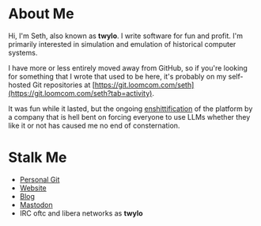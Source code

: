 # About Me

Hi, I'm Seth, also known as **twylo**. I write software for fun and profit. I'm
primarily interested in simulation and emulation of historical computer
systems.

I have more or less entirely moved away from GitHub, so if you're looking for
something that I wrote that used to be here, it's probably on my self-hosted
Git repositories at [https://git.loomcom.com/seth](https://git.loomcom.com/seth?tab=activity).

It was fun while it lasted, but the ongoing
[enshittification](https://en.wikipedia.org/wiki/Enshittification) of the
platform by a company that is hell bent on forcing everyone to use LLMs whether
they like it or not has caused me no end of consternation. 


# Stalk Me

- [Personal Git](https://git.loomcom.com/seth?tab=activity)
- [Website](https://loomcom.com)
- [Blog](https://loomcom.com/blog)
- [Mastodon](https://mastodon.sdf.org/@twylo)
- IRC oftc and libera networks as **twylo**
